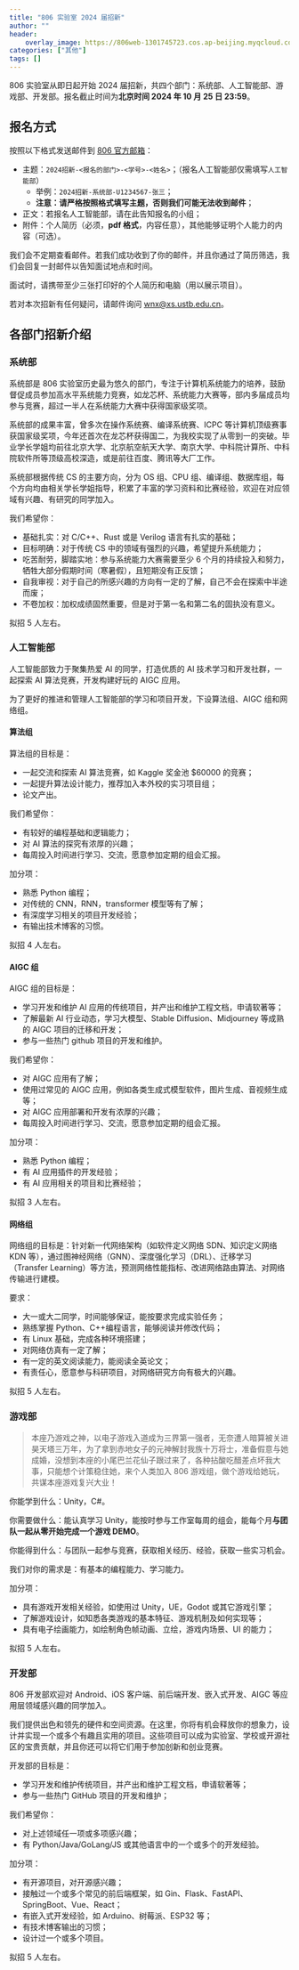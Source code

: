 ```yaml
---
title: "806 实验室 2024 届招新"
author: ""
header:
    overlay_image: https://806web-1301745723.cos.ap-beijing.myqcloud.com/web/news-banner.jpg
categories: ["其他"]
tags: []
---
```


806 实验室从即日起开始 2024 届招新，共四个部门：系统部、人工智能部、游戏部、开发部。报名截止时间为**北京时间 2024 年 10 月 25 日 23:59**。

## 报名方式

按照以下格式发送邮件到 [806 官方邮箱](/wiki/806/contact/)：

- 主题：`2024招新-<报名的部门>-<学号>-<姓名>`；（报名人工智能部仅需填写`人工智能部`）
  - 举例：`2024招新-系统部-U1234567-张三`；
  - **注意：请严格按照格式填写主题，否则我们可能无法收到邮件**；
- 正文：若报名人工智能部，请在此告知报名的小组；
- 附件：个人简历（必须，**pdf 格式**，内容任意），其他能够证明个人能力的内容（可选）。

我们会不定期查看邮件。若我们成功收到了你的邮件，并且你通过了简历筛选，我们会回复一封邮件以告知面试地点和时间。

面试时，请携带至少三张打印好的个人简历和电脑（用以展示项目）。

若对本次招新有任何疑问，请邮件询问 [wnx@xs.ustb.edu.cn](mailto:wnx@xs.ustb.edu.cn)。

## 各部门招新介绍

### 系统部

系统部是 806 实验室历史最为悠久的部门，专注于计算机系统能力的培养，鼓励督促成员参加高水平系统能力竞赛，如龙芯杯、系统能力大赛等，部内多届成员均参与竞赛，超过一半人在系统能力大赛中获得国家级奖项。

系统部的成果丰富，曾多次在操作系统赛、编译系统赛、ICPC 等计算机顶级赛事获国家级奖项，今年还首次在龙芯杯获得国二，为我校实现了从零到一的突破。毕业学长学姐均前往北京大学、北京航空航天大学、南京大学、中科院计算所、中科院软件所等顶级高校深造，或是前往百度、腾讯等大厂工作。

系统部根据传统 CS 的主要方向，分为 OS 组、CPU 组、编译组、数据库组，每个方向均由相关学长学姐指导，积累了丰富的学习资料和比赛经验，欢迎在对应领域有兴趣、有研究的同学加入。

我们希望你：

- 基础扎实：对 C/C++、Rust 或是 Verilog 语言有扎实的基础；
- 目标明确：对于传统 CS 中的领域有强烈的兴趣，希望提升系统能力；
- 吃苦耐劳，脚踏实地：参与系统能力大赛需要至少 6 个月的持续投入和努力，牺牲大部分假期时间（寒暑假），且短期没有正反馈；
- 自我审视：对于自己的所感兴趣的方向有一定的了解，自己不会在探索中半途而废；
- 不卷加权：加权成绩固然重要，但是对于第一名和第二名的固执没有意义。

拟招 5 人左右。

### 人工智能部

人工智能部致力于聚集热爱 AI 的同学，打造优质的 AI 技术学习和开发社群，一起探索 AI 算法竞赛，开发构建好玩的 AIGC 应用。

为了更好的推进和管理人工智能部的学习和项目开发，下设算法组、AIGC 组和网络组。

#### 算法组

算法组的目标是：

- 一起交流和探索 AI 算法竞赛，如 Kaggle 奖金池 $60000 的竞赛；
- 一起提升算法设计能力，推荐加入本外校的实习项目组；
- 论文产出。

我们希望你：

- 有较好的编程基础和逻辑能力；
- 对 AI 算法的探究有浓厚的兴趣；
- 每周投入时间进行学习、交流，愿意参加定期的组会汇报。

加分项：

- 熟悉 Python 编程；
- 对传统的 CNN，RNN，transformer 模型等有了解；
- 有深度学习相关的项目开发经验；
- 有输出技术博客的习惯。

拟招 4 人左右。

#### AIGC 组

AIGC 组的目标是：

- 学习开发和维护 AI 应用的传统项目，并产出和维护工程文档，申请软著等；
- 了解最新 AI 行业动态，学习大模型、Stable Diffusion、Midjourney 等成熟的 AIGC 项目的迁移和开发；
- 参与一些热门 github 项目的开发和维护。

我们希望你：

- 对 AIGC 应用有了解；
- 使用过常见的 AIGC 应用，例如各类生成式模型软件，图片生成、音视频生成等；
- 对 AIGC 应用部署和开发有浓厚的兴趣；
- 每周投入时间进行学习、交流，愿意参加定期的组会汇报。

加分项：

- 熟悉 Python 编程；
- 有 AI 应用插件的开发经验；
- 有 AI 应用相关的项目和比赛经验；

拟招 3 人左右。

#### 网络组

网络组的目标是：针对新一代网络架构（如软件定义网络 SDN、知识定义网络 KDN 等），通过图神经网络（GNN）、深度强化学习（DRL）、迁移学习（Transfer Learning）等方法，预测网络性能指标、改进网络路由算法、对网络传输进行建模。

要求：

- 大一或大二同学，时间能够保证，能按要求完成实验任务；
- 熟练掌握 Python、C++编程语言，能够阅读并修改代码；
- 有 Linux 基础，完成各种环境搭建；
- 对网络仿真有一定了解；
- 有一定的英文阅读能力，能阅读全英论文；
- 有责任心，愿意参与科研项目，对网络研究方向有极大的兴趣。

拟招 5 人左右。

### 游戏部

> 本座乃游戏之神，以电子游戏入道成为三界第一强者，无奈遭人暗算被关进昊天塔三万年，为了拿到赤地女子的元神解封我族十万将士，准备假意与她成婚，没想到本座的小尾巴兰花仙子跟过来了，各种拈酸吃醋差点坏我大事，只能想个计策稳住她，来个人类加入 806 游戏组，做个游戏给她玩，共谋本座游戏复兴大业！

你能学到什么：Unity，C#。

你需要做什么：能认真学习 Unity，能按时参与工作室每周的组会，能每个月**与团队一起从零开始完成一个游戏 DEMO**。

你能得到什么：与团队一起参与竞赛，获取相关经历、经验，获取一些实习机会。

我们对你的需求是：有基本的编程能力、学习能力。

加分项：

- 具有游戏开发相关经验，如使用过 Unity，UE，Godot 或其它游戏引擎；
- 了解游戏设计，如知悉各类游戏的基本特征、游戏机制及如何实现等；
- 具有电子绘画能力，如绘制角色帧动画、立绘，游戏内场景、UI 的能力；

拟招 5 人左右。

### 开发部

806 开发部欢迎对 Android、iOS 客户端、前后端开发、嵌入式开发、AIGC 等应用层领域感兴趣的同学加入。

我们提供出色和领先的硬件和空间资源。在这里，你将有机会释放你的想象力，设计并实现一个或多个有趣且实用的项目。这些项目可以成为实验室、学校或开源社区的宝贵贡献，并且你还可以将它们用于参加创新和创业竞赛。

开发部的目标是：

- 学习开发和维护传统项目，并产出和维护工程文档，申请软著等；
- 参与一些热门 GitHub 项目的开发和维护；

我们希望你：

- 对上述领域任一项或多项感兴趣；
- 有 Python/Java/GoLang/JS 或其他语言中的一个或多个的开发经验。

加分项：

- 有开源项目，对开源感兴趣；
- 接触过一个或多个常见的前后端框架，如 Gin、Flask、FastAPI、SpringBoot、Vue、React；
- 有嵌入式开发经验，如 Arduino、树莓派、ESP32 等；
- 有技术博客输出的习惯；
- 设计过一个或多个项目。

拟招 5 人左右。
